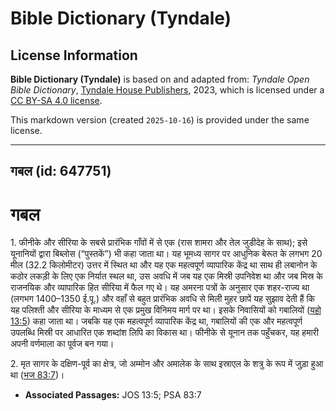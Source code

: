 # Bible Dictionary (Tyndale)

## License Information

**Bible Dictionary (Tyndale)** is based on and adapted from: _Tyndale Open Bible Dictionary_, [Tyndale House Publishers](https://tyndaleopenresources.com/), 2023, which is licensed under a [CC BY-SA 4.0 license](https://creativecommons.org/licenses/by-sa/4.0/legalcode.en).

This markdown version (created `2025-10-16`) is provided under the same license.



--------------------------------

## गबल (id: 647751)

गबल
===

1\. फीनीके और सीरिया के सबसे प्रारंभिक गाँवों में से एक (रास शामरा और तेल जुडीदेह के साथ); इसे यूनानियों द्वारा बिब्लोस (“पुस्तकें”) भी कहा जाता था। यह भूमध्य सागर पर आधुनिक बेरूत के लगभग 20 मील (32\.2 किलोमीटर) उत्तर में स्थित था और यह एक महत्वपूर्ण व्यापारिक केंद्र था साथ ही लबानोन के कठोर लकड़ी के लिए एक निर्यात स्थल था, उस अवधि में जब यह एक मिस्री उपनिवेश था और जब मिस्र के राजनयिक और व्यापारिक हित सीरिया में फैल गए थे। यह अमरना पत्रों के अनुसार एक शहर\-राज्य था (लगभग 1400–1350 ई.पू.) और वहाँ से बहुत प्रारंभिक अवधि से मिली मुहर छापें यह सुझाव देती हैं कि यह पलिश्ती और सीरिया के माध्यम से एक प्रमुख विनिमय मार्ग पर था। इसके निवासियों को गबालियों ([यहो 13:5](https://ref.ly/Josh13:5)) कहा जाता था। जबकि यह एक महत्वपूर्ण व्यापारिक केंद्र था, गबालियों की एक और महत्वपूर्ण उपलब्धि मिस्री पर आधारित एक शब्दांश लिपि का विकास था। फीनीके से यूनान तक पहुँचकर, यह हमारी अपनी वर्णमाला का पूर्वज बन गया।

2\. मृत सागर के दक्षिण\-पूर्व का क्षेत्र, जो अम्मोन और अमालेक के साथ इस्राएल के शत्रु के रूप में जुड़ा हुआ था ([भज 83:7](https://ref.ly/Ps83:7))।

* **Associated Passages:** JOS 13:5; PSA 83:7

